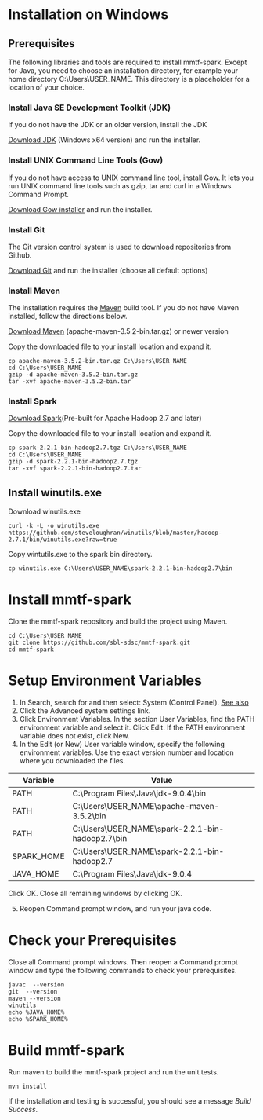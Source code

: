 # Installation on Windows

## Prerequisites
The following libraries and tools are required to install mmtf-spark. Except for Java, you need to choose an installation directory, for example your home directory C:\Users\USER_NAME. This directory is a placeholder for a location of your choice.

### Install Java SE Development Toolkit (JDK)
If you do not have the JDK or an older version, install the JDK

[Download JDK](http://www.oracle.com/technetwork/java/javase/downloads/index.html) (Windows x64 version) and run the installer.

### Install UNIX Command Line Tools (Gow)
If you do not have access to UNIX command line tool, install Gow. It lets you run UNIX command line tools such as gzip, tar and curl in a Windows Command Prompt.

[Download Gow installer](https://github.com/bmatzelle/gow/releases) and run the installer.

### Install Git
The Git version control system is used to download repositories from Github.

[Download Git](https://github.com/git-for-windows/git/releases/download/v2.16.1.windows.1/Git-2.16.1-64-bit.exe) and run the installer (choose all default options)


### Install Maven
The installation requires the [Maven](http://maven.apache.org/guides/getting-started/index.html#What_is_Maven) build tool. If you do not have Maven installed, follow the directions below.

[Download Maven](http://maven.apache.org/download.cgi) (apache-maven-3.5.2-bin.tar.gz) or newer version

Copy the downloaded file to your install location and expand it.

```
cp apache-maven-3.5.2-bin.tar.gz C:\Users\USER_NAME
cd C:\Users\USER_NAME
gzip -d apache-maven-3.5.2-bin.tar.gz
tar -xvf apache-maven-3.5.2-bin.tar
```

### Install Spark
[Download Spark](http://spark.apache.org/downloads.html)(Pre-built for Apache Hadoop 2.7 and later)

Copy the downloaded file to your install location and expand it.

``` 
cp spark-2.2.1-bin-hadoop2.7.tgz C:\Users\USER_NAME
cd C:\Users\USER_NAME
gzip -d spark-2.2.1-bin-hadoop2.7.tgz
tar -xvf spark-2.2.1-bin-hadoop2.7.tar
```

## Install winutils.exe
Download winutils.exe
```
curl -k -L -o winutils.exe https://github.com/steveloughran/winutils/blob/master/hadoop-2.7.1/bin/winutils.exe?raw=true

```
Copy wintutils.exe to the spark bin directory.
```
cp winutils.exe C:\Users\USER_NAME\spark-2.2.1-bin-hadoop2.7\bin
```

# Install mmtf-spark
Clone the mmtf-spark repository and build the project using Maven.
```
cd C:\Users\USER_NAME
git clone https://github.com/sbl-sdsc/mmtf-spark.git
cd mmtf-spark
```

# Setup Environment Variables
1. In Search, search for and then select: System (Control Panel). [See also](https://www.java.com/en/download/help/path.xml)
2. Click the Advanced system settings link.
3. Click Environment Variables. In the section User Variables, find the PATH environment variable and select it. Click Edit. If the PATH environment variable does not exist, click New.
4. In the Edit (or New) User variable window, specify the following environment variables. Use the exact version number and location where you downloaded the files. 

| Variable      | Value                                 |
| ------------- |---------------------------------------|
| PATH          | C:\Program Files\Java\jdk-9.0.4\bin |
| PATH          | C:\Users\USER_NAME\apache-maven-3.5.2\bin |
| PATH          | C:\Users\USER_NAME\spark-2.2.1-bin-hadoop2.7\bin |
| SPARK_HOME    | C:\Users\USER_NAME\spark-2.2.1-bin-hadoop2.7|
| JAVA_HOME     | C:\Program Files\Java\jdk-9.0.4    |


Click OK. Close all remaining windows by clicking OK.

5. Reopen Command prompt window, and run your java code.


# Check your Prerequisites
Close all Command prompt windows. Then reopen a Command prompt window and type the following commands to check your prerequisites.
```
javac  --version
git  --version
maven --version
winutils
echo %JAVA_HOME%
echo %SPARK_HOME%
```


# Build mmtf-spark
Run maven to build the mmtf-spark project and run the unit tests.
```
mvn install
```

If the installation and testing is successful, you should see a message *Build Success*.